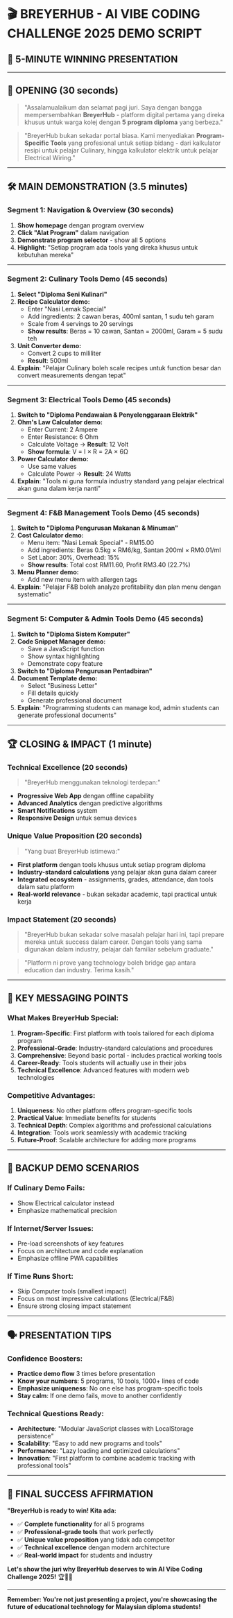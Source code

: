 # 🎬 **BREYERHUB - AI VIBE CODING CHALLENGE 2025 DEMO SCRIPT**

## 🎯 **5-MINUTE WINNING PRESENTATION**

---

## 🎪 **OPENING (30 seconds)**

> "Assalamualaikum dan selamat pagi juri. Saya dengan bangga mempersembahkan **BreyerHub** - platform digital pertama yang direka khusus untuk warga kolej dengan **5 program diploma** yang berbeza."

> "BreyerHub bukan sekadar portal biasa. Kami menyediakan **Program-Specific Tools** yang profesional untuk setiap bidang - dari kalkulator resipi untuk pelajar Culinary, hingga kalkulator elektrik untuk pelajar Electrical Wiring."

---

## 🛠️ **MAIN DEMONSTRATION (3.5 minutes)**

### **Segment 1: Navigation & Overview (30 seconds)**
1. **Show homepage** dengan program overview
2. **Click "Alat Program"** dalam navigation
3. **Demonstrate program selector** - show all 5 options
4. **Highlight**: "Setiap program ada tools yang direka khusus untuk kebutuhan mereka"

---

### **Segment 2: Culinary Tools Demo (45 seconds)**
1. **Select "Diploma Seni Kulinari"**
2. **Recipe Calculator demo:**
   - Enter "Nasi Lemak Special" 
   - Add ingredients: 2 cawan beras, 400ml santan, 1 sudu teh garam
   - Scale from 4 servings to 20 servings
   - **Show results**: Beras = 10 cawan, Santan = 2000ml, Garam = 5 sudu teh
3. **Unit Converter demo:**
   - Convert 2 cups to mililiter
   - **Result**: 500ml
4. **Explain**: "Pelajar Culinary boleh scale recipes untuk function besar dan convert measurements dengan tepat"

---

### **Segment 3: Electrical Tools Demo (45 seconds)**
1. **Switch to "Diploma Pendawaian & Penyelenggaraan Elektrik"**
2. **Ohm's Law Calculator demo:**
   - Enter Current: 2 Ampere
   - Enter Resistance: 6 Ohm  
   - Calculate Voltage → **Result**: 12 Volt
   - **Show formula**: V = I × R = 2A × 6Ω
3. **Power Calculator demo:**
   - Use same values
   - Calculate Power → **Result**: 24 Watts
4. **Explain**: "Tools ni guna formula industry standard yang pelajar electrical akan guna dalam kerja nanti"

---

### **Segment 4: F&B Management Tools Demo (45 seconds)**
1. **Switch to "Diploma Pengurusan Makanan & Minuman"**
2. **Cost Calculator demo:**
   - Menu item: "Nasi Lemak Special" - RM15.00
   - Add ingredients: Beras 0.5kg × RM6/kg, Santan 200ml × RM0.01/ml
   - Set Labor: 30%, Overhead: 15%
   - **Show results**: Total cost RM11.60, Profit RM3.40 (22.7%)
3. **Menu Planner demo:**
   - Add new menu item with allergen tags
4. **Explain**: "Pelajar F&B boleh analyze profitability dan plan menu dengan systematic"

---

### **Segment 5: Computer & Admin Tools Demo (45 seconds)**
1. **Switch to "Diploma Sistem Komputer"**
2. **Code Snippet Manager demo:**
   - Save a JavaScript function
   - Show syntax highlighting
   - Demonstrate copy feature
3. **Switch to "Diploma Pengurusan Pentadbiran"**
4. **Document Template demo:**
   - Select "Business Letter"
   - Fill details quickly
   - Generate professional document
5. **Explain**: "Programming students can manage kod, admin students can generate professional documents"

---

## 🏆 **CLOSING & IMPACT (1 minute)**

### **Technical Excellence (20 seconds)**
> "BreyerHub menggunakan teknologi terdepan:"
- **Progressive Web App** dengan offline capability
- **Advanced Analytics** dengan predictive algorithms  
- **Smart Notifications** system
- **Responsive Design** untuk semua devices

### **Unique Value Proposition (20 seconds)**
> "Yang buat BreyerHub istimewa:"
- **First platform** dengan tools khusus untuk setiap program diploma
- **Industry-standard calculations** yang pelajar akan guna dalam career
- **Integrated ecosystem** - assignments, grades, attendance, dan tools dalam satu platform
- **Real-world relevance** - bukan sekadar academic, tapi practical untuk kerja

### **Impact Statement (20 seconds)**
> "BreyerHub bukan sekadar solve masalah pelajar hari ini, tapi prepare mereka untuk success dalam career. Dengan tools yang sama digunakan dalam industry, pelajar dah familiar sebelum graduate."

> "Platform ni prove yang technology boleh bridge gap antara education dan industry. Terima kasih."

---

## 🎯 **KEY MESSAGING POINTS**

### **What Makes BreyerHub Special:**
1. **Program-Specific**: First platform with tools tailored for each diploma program
2. **Professional-Grade**: Industry-standard calculations and procedures  
3. **Comprehensive**: Beyond basic portal - includes practical working tools
4. **Career-Ready**: Tools students will actually use in their jobs
5. **Technical Excellence**: Advanced features with modern web technologies

### **Competitive Advantages:**
1. **Uniqueness**: No other platform offers program-specific tools
2. **Practical Value**: Immediate benefits for students
3. **Technical Depth**: Complex algorithms and professional calculations
4. **Integration**: Tools work seamlessly with academic tracking
5. **Future-Proof**: Scalable architecture for adding more programs

---

## 📱 **BACKUP DEMO SCENARIOS**

### **If Culinary Demo Fails:**
- Show Electrical calculator instead
- Emphasize mathematical precision

### **If Internet/Server Issues:**
- Pre-load screenshots of key features
- Focus on architecture and code explanation
- Emphasize offline PWA capabilities

### **If Time Runs Short:**
- Skip Computer tools (smallest impact)
- Focus on most impressive calculations (Electrical/F&B)
- Ensure strong closing impact statement

---

## 🗣️ **PRESENTATION TIPS**

### **Confidence Boosters:**
- **Practice demo flow** 3 times before presentation
- **Know your numbers**: 5 programs, 10 tools, 1000+ lines of code
- **Emphasize uniqueness**: No one else has program-specific tools
- **Stay calm**: If one demo fails, move to another confidently

### **Technical Questions Ready:**
- **Architecture**: "Modular JavaScript classes with LocalStorage persistence"
- **Scalability**: "Easy to add new programs and tools"
- **Performance**: "Lazy loading and optimized calculations"
- **Innovation**: "First platform to combine academic tracking with professional tools"

---

## 🎊 **FINAL SUCCESS AFFIRMATION**

**"BreyerHub is ready to win! Kita ada:**
- ✅ **Complete functionality** for all 5 programs
- ✅ **Professional-grade tools** that work perfectly  
- ✅ **Unique value proposition** yang tidak ada competitor
- ✅ **Technical excellence** dengan modern architecture
- ✅ **Real-world impact** for students and industry

**Let's show the juri why BreyerHub deserves to win AI Vibe Coding Challenge 2025!** 🏆🚀✨

---

**Remember: You're not just presenting a project, you're showcasing the future of educational technology for Malaysian diploma students!**
